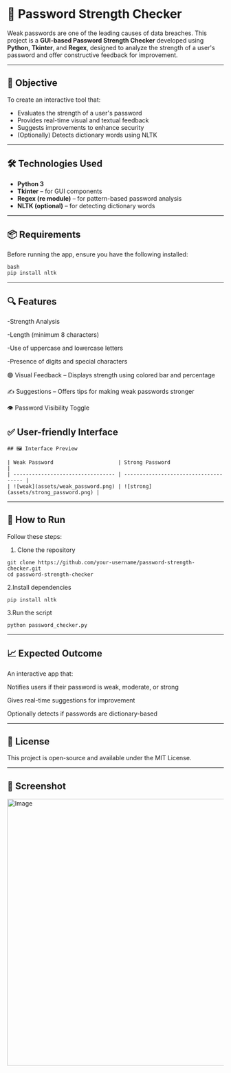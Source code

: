# 🔐 Password Strength Checker

Weak passwords are one of the leading causes of data breaches. This project is a **GUI-based Password Strength Checker** developed using **Python**, **Tkinter**, and **Regex**, designed to analyze the strength of a user's password and offer constructive feedback for improvement.

---

## 🚀 Objective

To create an interactive tool that:
- Evaluates the strength of a user's password
- Provides real-time visual and textual feedback
- Suggests improvements to enhance security
- (Optionally) Detects dictionary words using NLTK

---

## 🛠️ Technologies Used

- **Python 3**
- **Tkinter** – for GUI components
- **Regex (re module)** – for pattern-based password analysis
- **NLTK (optional)** – for detecting dictionary words

---

## 📦 Requirements

Before running the app, ensure you have the following installed:
```
bash
pip install nltk
```
---
## 🔍 Features

-Strength Analysis

-Length (minimum 8 characters)

-Use of uppercase and lowercase letters

-Presence of digits and special characters

🟢 Visual Feedback – Displays strength using colored bar and percentage

✍️ Suggestions – Offers tips for making weak passwords stronger

👁️ Password Visibility Toggle

✅ User-friendly Interface
---
```
## 🖼️ Interface Preview

| Weak Password                     | Strong Password                       |
| --------------------------------- | ------------------------------------- |
| ![weak](assets/weak_password.png) | ![strong](assets/strong_password.png) |
```
---
## 📁 How to Run
Follow these steps:

1. Clone the repository
```
git clone https://github.com/your-username/password-strength-checker.git
cd password-strength-checker
```
2.Install dependencies
```
pip install nltk
```
3.Run the script
```
python password_checker.py
```
---
## 📈 Expected Outcome
An interactive app that:

Notifies users if their password is weak, moderate, or strong

Gives real-time suggestions for improvement

Optionally detects if passwords are dictionary-based

---

## 🧾 License
This project is open-source and available under the MIT License.

---

## 📸 Screenshot

<img width="617" height="621" alt="Image" src="https://github.com/user-attachments/assets/d88ab329-d02f-468f-b768-72900950e190" />


